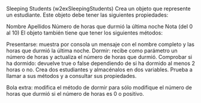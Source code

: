 Sleeping Students (w2exSleepingStudents)
Crea un objeto que represente un estudiante. Este objeto debe tener las siguientes propiedades:

Nombre
Apellidos
Número de horas que durmió la última noche
Nota (del 0 al 10)
El objeto también tiene que tener los siguientes métodos:

Presentarse: muestra por consola un mensaje con el nombre completo y las horas que durmió la última noche.
Dormir: recibe como parámetro un número de horas y actualiza el número de horas que durmió.
Comprobar si ha dormido: devuelve true o false dependiendo de si ha dormido al menos 2 horas o no.
Crea dos estudiantes y almacénalos en dos variables. Prueba a llamar a sus métodos y a consultar sus propiedades.

Bola extra: modifica el método de dormir para sólo modifique el número de horas que durmió si el número de horas es 0 o positivo.
